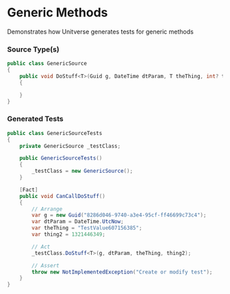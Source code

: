 ﻿# Generic Methods
Demonstrates how Unitverse generates tests for generic methods

### Source Type(s)
``` csharp
public class GenericSource
{
    public void DoStuff<T>(Guid g, DateTime dtParam, T theThing, int? thing2)
    {

    }
}

```

### Generated Tests
``` csharp
public class GenericSourceTests
{
    private GenericSource _testClass;

    public GenericSourceTests()
    {
        _testClass = new GenericSource();
    }

    [Fact]
    public void CanCallDoStuff()
    {
        // Arrange
        var g = new Guid("8286d046-9740-a3e4-95cf-ff46699c73c4");
        var dtParam = DateTime.UtcNow;
        var theThing = "TestValue607156385";
        var thing2 = 1321446349;

        // Act
        _testClass.DoStuff<T>(g, dtParam, theThing, thing2);

        // Assert
        throw new NotImplementedException("Create or modify test");
    }
}

```
